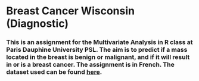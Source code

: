 ﻿# Breast Cancer Wisconsin (Diagnostic)
 
 ### This is an assignment for the Multivariate Analysis in R class at Paris Dauphine University PSL. The aim is to predict if a mass located in the breast is benign or malignant, and if it will result in or is a breast cancer. The assignment is in French. The dataset used can be found [here](https://www.kaggle.com/uciml/breast-cancer-wisconsin-data).
 
 
